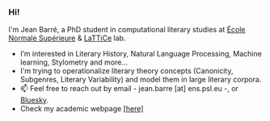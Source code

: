
### Hi! 
I'm Jean Barré, a PhD student in computational literary studies at [École Normale Supérieure](https://www.ens.psl.eu/) & [LaTTiCe](https://www.lattice.cnrs.fr/) lab. 
- I’m interested in Literary History, Natural Language Processing, Machine learning, Stylometry and more...
- I'm trying to operationalize literary theory concepts (Canonicity, Subgenres, Literary Variability) and model them in large literary corpora.
- 📫 Feel free to reach out by email - jean.barre [at] ens.psl.eu -, or [Bluesky](https://bsky.app/profile/jbarre.bsky.social).
- Check my academic webpage <a href="https://crazyjeannot.github.io/" target="_blank">[here]</a>
